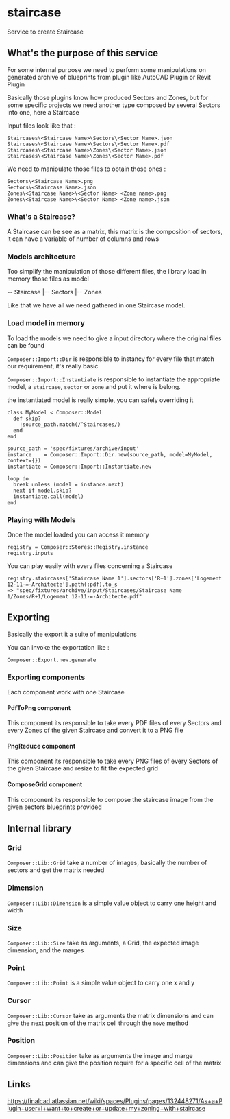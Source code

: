 # staircase

Service to create Staircase

## What's the purpose of this service

For some internal purpose we need to perform some manipulations on generated archive of blueprints from plugin like AutoCAD Plugin or Revit Plugin

Basically those plugins know how produced Sectors and Zones, but for some specific projects we need another type composed by several Sectors into one, here a Staircase

Input files look like that :

```
Staircases\<Staircase Name>\Sectors\<Sector Name>.json
Staircases\<Staircase Name>\Sectors\<Sector Name>.pdf
Staircases\<Staircase Name>\Zones\<Sector Name>.json
Staircases\<Staircase Name>\Zones\<Sector Name>.pdf
```

We need to manipulate those files to obtain those ones :

```
Sectors\<Staircase Name>.png
Sectors\<Staircase Name>.json
Zones\<Staircase Name>\<Sector Name> <Zone name>.png
Zones\<Staircase Name>\<Sector Name> <Zone name>.json
```

### What's a Staircase?

A Staircase can be see as a matrix, this matrix is the composition of sectors, it can have a variable of number of columns and rows

### Models architecture

Too simplify the manipulation of those different files, the library load in memory those files as model

-- Staircase
 |-- Sectors
   |-- Zones

Like that we have all we need gathered in one Staircase model.

### Load model in memory

To load the models we need to give a input directory where the original files can be found

`Composer::Import::Dir` is responsible to instancy for every file that match our requirement, it's really basic

`Composer::Import::Instantiate` is responsible to instantiate the appropriate model, a `staircase`, `sector` or `zone` and put it where is belong.

the instantiated model is really simple, you can safely overriding it

```
class MyModel < Composer::Model
  def skip?
    !source_path.match(/^Staircases/)
  end
end
```

```
source_path = 'spec/fixtures/archive/input'
instance    = Composer::Import::Dir.new(source_path, model=MyModel, context={})
instantiate = Composer::Import::Instantiate.new

loop do
  break unless (model = instance.next)
  next if model.skip?
  instantiate.call(model)
end
```

### Playing with Models

Once the model loaded you can access it memory

```
registry = Composer::Stores::Registry.instance
registry.inputs
```

You can play easily with every files concerning a Staircase

```
registry.staircases['Staircase Name 1'].sectors['R+1'].zones['Logement 12-11-=-Architecte'].path(:pdf).to_s
=> "spec/fixtures/archive/input/Staircases/Staircase Name 1/Zones/R+1/Logement 12-11-=-Architecte.pdf"
```

## Exporting

Basically the export it a suite of manipulations

You can invoke the exportation like :

```
Composer::Export.new.generate
```

### Exporting components

Each component work with one Staircase

#### PdfToPng component

This component its responsible to take every PDF files of every Sectors and every Zones of the given Staircase and convert it to a PNG file

#### PngReduce component

This component its responsible to take every PNG files of every Sectors of the given Staircase and resize to fit the expected grid

#### ComposeGrid component

This component its responsible to compose the staircase image from the given sectors blueprints provided

## Internal library

### Grid

`Composer::Lib::Grid` take a number of images, basically the number of sectors and get the matrix needed

### Dimension

`Composer::Lib::Dimension` is a simple value object to carry one height and width

### Size

`Composer::Lib::Size` take as arguments, a Grid, the expected image dimension, and the marges

### Point

`Composer::Lib::Point` is a simple value object to carry one x and y

### Cursor

`Composer::Lib::Cursor` take as arguments the matrix dimensions and can give the next position of the matrix cell through the `move` method

### Position

`Composer::Lib::Position` take as arguments the image and marge dimensions and can give the position require for a specific cell of the matrix

## Links

https://finalcad.atlassian.net/wiki/spaces/Plugins/pages/132448271/As+a+Plugin+user+I+want+to+create+or+update+my+zoning+with+staircase

